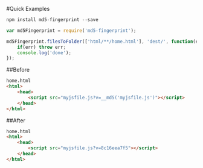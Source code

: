 #Quick Examples
```javascript
npm install md5-fingerprint --save
```
```javascript
var md5Fingerprint = require('md5-fingerprint');

md5Fingerprint.filesToFolder(['html/**/home.html'], 'dest/', function(err){
	if(err) throw err;
	console.log('done');
});
```

##Before
```html
home.html
<html>
	<head>
		<script src="myjsfile.js?v=__md5('myjsfile.js')"></script>
	</head>
</html>
```

##After
```html
home.html
<html>
	<head>
		<script src="myjsfile.js?v=8c16eea7f5"></script>
	</head>
</html>
```